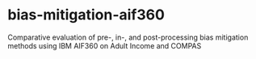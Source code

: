 # bias-mitigation-aif360
Comparative evaluation of pre-, in-, and post-processing bias mitigation methods using IBM AIF360 on Adult Income and COMPAS
